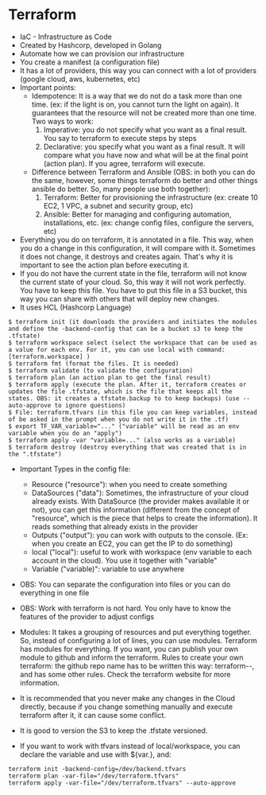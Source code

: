 # Terraform
- IaC - Infrastructure as Code
- Created by Hashcorp, developed in Golang
- Automate how we can provision our infrastructure
- You create a manifest (a configuration file)
- It has a lot of providers, this way you can connect with a lot of providers (google cloud, aws, kubernetes, etc)
- Important points:
  * Idempotence: It is a way that we do not do a task more than one time. (ex: if the light is on, you cannot turn the light on again). It guarantees that the resource will not be created more than one time. Two ways to work:
    1) Imperative: you do not specify what you want as a final result. You say to terraform to execute steps by steps
    2) Declarative: you specify what you want as a final result. It will compare what you have now and what will be at the final point (action plan). If you agree, terraform will execute.
  * Difference between Terraform and Ansible (OBS: in both you can do the same, however, some things terraform do better and other things ansible do better. So, many people use both together):
    1) Terraform: Better for provisioning the infrastructure (ex: create 10 EC2, 1 VPC, a subnet and security group, etc)
    2) Ansible: Better for managing and configuring automation, installations, etc. (ex: change config files, configure the servers, etc)
- Everything you do on terraform, it is annotated in a file. This way, when you do a change in this configuration, it will compare with it. Sometimes it does not change, it destroys and creates again. That's why it is important to see the action plan before executing it.
- If you do not have the current state in the file, terraform will not know the current state of your cloud. So, this way it will not work perfectly. You have to keep this file. You have to put this file in a S3 bucket, this way you can share with others that will deploy new changes.
- It uses HCL (Hashcorp Language)

```
$ terraform init (it downloads the providers and initiates the modules and define the -backend-config that can be a bucket s3 to keep the .tfstate)
$ terraform workspace select (select the workspace that can be used as a value for each env. For it, you can use local with command: [terraform.workspace] )
$ terraform fmt (format the files. It is needed)
$ terraform validate (to validate the configuration)
$ terraform plan (an action plan to get the final result)
$ terraform apply (execute the plan. After it, terraform creates or updates the file .tfstate, which is the file that keeps all the states. OBS: it creates a tfstate.backup to to keep backups) (use --auto-approve to ignore questions)
$ File: terraform.tfvars (in this file you can keep variables, instead of be asked in the prompt when you do not write it in the .tf)
$ export TF_VAR_variable="..." ("variable" will be read as an env variable when you do an "apply")
$ terraform apply -var "variable=..." (also works as a variable)
$ terraform destroy (destroy everything that was created that is in the ".tfstate")
```


- Important Types in the config file:
    * Resource ("resource"): when you need to create something
    * DataSources ("data"): Sometimes, the infrastructure of your cloud already exists. With DataSource (the provider makes available it or not), you can get this information (different from the concept of "resource", which is the piece that helps to create the information). It reads something that already exists in the provider
    * Outputs ("output"): you can work with outputs to the console. (Ex: when you create an EC2, you can get the IP to do something)
    * local ("local"): useful to work with workspace (env variable to each account in the cloud). You use it together with "variable"
    * Variable ("variable)": variable to use anywhere
 
- OBS: You can separate the configuration into files or you can do everything in one file
- OBS: Work with terraform is not hard. You only have to know the features of the provider to adjust configs

- Modules: It takes a grouping of resources and put everything together. So, instead of configuring a lot of lines, you can use modules. Terraform has modules for everything. If you want, you can publish your own module to github and inform the terraform. Rules to create your own terraform: the github repo name has to be written this way: terraform-<PROVIDER>-<NAME>, and has some other rules. Check the terraform website for more information.

- It is recommended that you never make any changes in the Cloud directly, because if you change something manually and execute terraform after it, it can cause some conflict.
 
- It is good to version the S3 to keep the .tfstate versioned.

- If you want to work with tfvars instead of local/workspace, you can declare the variable and use with ${var.<value>}, and: 

```
terraform init -backend-config=/dev/backend.tfvars
terraform plan -var-file="/dev/terraform.tfvars"
terraform apply -var-file="/dev/terraform.tfvars" --auto-approve
```
